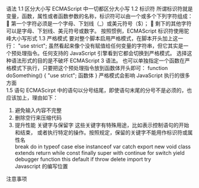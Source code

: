 语法
1.1 区分大小写
ECMAScript 中一切都区分大小写
1.2 标识符
所谓标识符就是变量，函数，属性或者函数参数的名称，标识符可以由一个或多个下列字符组成：
 第一个字符必须是一个字母、下划线（\_）或美元符号（$）；
 剩下的其他字符可以是字母、下划线、美元符号或数字。
按照惯例，ECMAScript 标识符使用驼峰大小写形式
1.3 严格模式
要对整个脚本启用严格模式，在脚本开头加上这一行： "use strict";
虽然看起来像个没有赋值给任何变量的字符串，但它其实是一个预处理指令。任何支持的 JavaScript 引擎看到它都会切换到严格模式。
选择这种语法形式的目的是不破坏 ECMAScript 3 语法。
也可以单独指定一个函数在严格模式下执行，只要把这个预处理指令放到函数体开头即可：
function doSomething() {
"use strict";
函数体 }
严格模式会影响 JavaScript 执行的很多方面  
1.5 语句
ECMAScirpt 中的语句以分号结尾，即使语句末尾的分号不是必须的，也应该加上，理由如下：

1. 避免输入内容不完整
2. 删除空行来压缩代码
3. 提升性能
   关键字与保留字
   这些关键字有特殊用途，比如表示控制语句的开始和结束， 或者执行特定的操作。按照规定，保留的关键字不能用作标识符或属性名  
   break do in typeof case else instanceof var catch export new void class extends return while const finally super with continue for switch yield debugger function this default if throw delete import try  
   Javascript 的编写位置

<noscript>

注意事项
